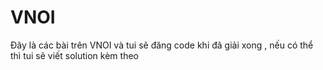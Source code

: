 # VNOI
Đây là các bài trên VNOI và tui sẽ đăng code khi đã giải xong , nếu có thể thì tui sẽ viết solution kèm theo 
